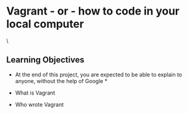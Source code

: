 # Vagrant - or - how to code in your local computer
\
## Learning Objectives

* At the end of this project, you are expected to be able to explain to anyone, without the help of Google *

* What is Vagrant
* Who wrote Vagrant


